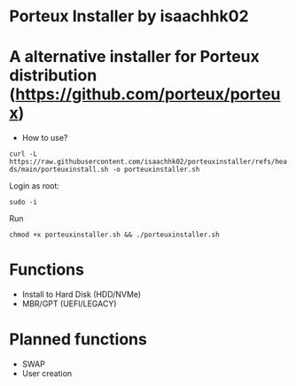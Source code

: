 # Porteux Installer by isaachhk02
# A alternative installer for Porteux distribution (https://github.com/porteux/porteux)

- How to use?

`curl -L https://raw.githubusercontent.com/isaachhk02/porteuxinstaller/refs/heads/main/porteuxinstall.sh -o porteuxinstaller.sh`

Login as root:

`sudo -i`

Run

`chmod +x porteuxinstaller.sh && ./porteuxinstaller.sh`

# Functions
-  Install to Hard Disk (HDD/NVMe)
-  MBR/GPT (UEFI/LEGACY)
# Planned functions
-  SWAP
-  User creation
